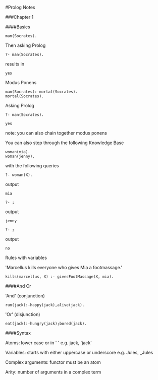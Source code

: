 #Prolog Notes

###Chapter 1

####Basics 

```
man(Socrates).
```

Then asking Prolog

```
?- man(Socrates).
```

results in 

```
yes 
```

Modus Ponens

```
man(Socrates):-mortal(Socrates).
mortal(Socrates).
```

Asking Prolog 

```
?- man(Socrates).
```

```
yes
```

note: you can also chain together modus ponens

You can also step through the following Knowledge Base

```
woman(mia).
woman(jenny).
```

with the following queries 

```
?- woman(X).
```
output
```
mia
```
```
?- ;
```
output
```
jenny
```
```
?- ;
```
output
```
no
```

Rules with variables

'Marcellus kills everyone who gives Mia a footmassage.'

```
kills(marcellus, X) :- givesFootMassage(X, mia).
```




####And Or

'And' (conjunction)

```run(jack):-happy(jack),alive(jack). ```


'Or' (disjunction)


```eat(jack):-hungry(jack);bored(jack). ```

####Syntax

Atoms: lower case or in ' ' e.g. jack, 'jack'

Variables: starts with either uppercase or underscore e.g. Jules, _Jules 

Complex arguments: functor must be an atom

Arity: number of arguments in a complex term






